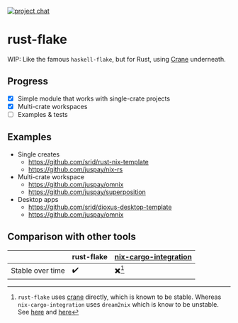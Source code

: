 [![project chat](https://img.shields.io/badge/zulip-join_chat-brightgreen.svg)](https://nixos.zulipchat.com/#narrow/stream/446608-rust-flake)

# rust-flake

WIP: Like the famous `haskell-flake`, but for Rust, using [Crane](https://crane.dev/) underneath.

## Progress

- [x] Simple module that works with single-crate projects
- [x] Multi-crate workspaces
- [ ] Examples & tests

## Examples

- Single creates
    - https://github.com/srid/rust-nix-template
    - https://github.com/juspay/nix-rs
- Multi-crate workspace
    - https://github.com/juspay/omnix
    - https://github.com/juspay/superposition
- Desktop apps
    - https://github.com/srid/dioxus-desktop-template
    - https://github.com/juspay/omnix

## Comparison with other tools

| | rust-flake | [nix-cargo-integration](https://github.com/yusdacra/nix-cargo-integration) |
| --- | --- | --- |
| Stable over time | ✔️ | ✖️[^crane] |

[^crane]: `rust-flake` uses [crane](https://crane.dev/) directly, which is known to be stable. Whereas `nix-cargo-integration` uses `dream2nix` which is know to be unstable. See [here](https://matrix.to/#/!gcrYWdPsIUOFpXFDHB:matrix.org/$vJGlKFLKj4uRp-QkokK_0ISnnXHaXQ5tv7A_PcDYl7A?via=matrix.org&via=nixos.dev&via=goblin.sh) and [here](https://github.com/srid/rust-nix-template/pull/27)
